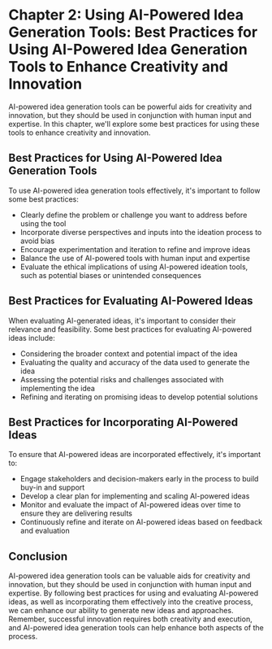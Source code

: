 Chapter 2: Using AI-Powered Idea Generation Tools: Best Practices for Using AI-Powered Idea Generation Tools to Enhance Creativity and Innovation
=================================================================================================================================================

AI-powered idea generation tools can be powerful aids for creativity and innovation, but they should be used in conjunction with human input and expertise. In this chapter, we'll explore some best practices for using these tools to enhance creativity and innovation.

Best Practices for Using AI-Powered Idea Generation Tools
---------------------------------------------------------

To use AI-powered idea generation tools effectively, it's important to follow some best practices:

* Clearly define the problem or challenge you want to address before using the tool
* Incorporate diverse perspectives and inputs into the ideation process to avoid bias
* Encourage experimentation and iteration to refine and improve ideas
* Balance the use of AI-powered tools with human input and expertise
* Evaluate the ethical implications of using AI-powered ideation tools, such as potential biases or unintended consequences

Best Practices for Evaluating AI-Powered Ideas
----------------------------------------------

When evaluating AI-generated ideas, it's important to consider their relevance and feasibility. Some best practices for evaluating AI-powered ideas include:

* Considering the broader context and potential impact of the idea
* Evaluating the quality and accuracy of the data used to generate the idea
* Assessing the potential risks and challenges associated with implementing the idea
* Refining and iterating on promising ideas to develop potential solutions

Best Practices for Incorporating AI-Powered Ideas
-------------------------------------------------

To ensure that AI-powered ideas are incorporated effectively, it's important to:

* Engage stakeholders and decision-makers early in the process to build buy-in and support
* Develop a clear plan for implementing and scaling AI-powered ideas
* Monitor and evaluate the impact of AI-powered ideas over time to ensure they are delivering results
* Continuously refine and iterate on AI-powered ideas based on feedback and evaluation

Conclusion
----------

AI-powered idea generation tools can be valuable aids for creativity and innovation, but they should be used in conjunction with human input and expertise. By following best practices for using and evaluating AI-powered ideas, as well as incorporating them effectively into the creative process, we can enhance our ability to generate new ideas and approaches. Remember, successful innovation requires both creativity and execution, and AI-powered idea generation tools can help enhance both aspects of the process.
